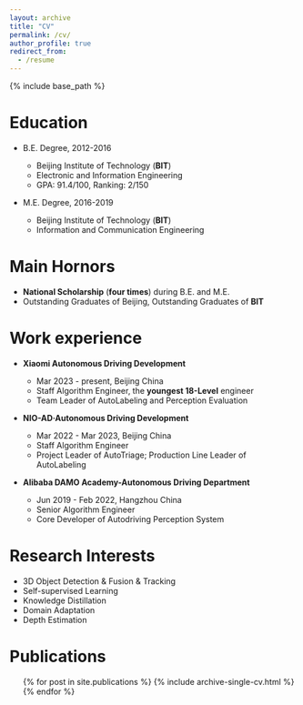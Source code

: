 ```yaml
---
layout: archive
title: "CV"
permalink: /cv/
author_profile: true
redirect_from:
  - /resume
---
```


{% include base_path %}

Education
======
* B.E. Degree, 2012-2016
  * Beijing Institute of Technology (**BIT**)
  * Electronic and Information Engineering
  * GPA: 91.4/100, Ranking: 2/150



* M.E. Degree, 2016-2019 
  * Beijing Institute of Technology (**BIT**)
  * Information and Communication Engineering
  

Main Hornors
======
* **National Scholarship** (**four times**) during B.E. and M.E.
* Outstanding Graduates of Beijing, Outstanding Graduates of **BIT**
  
Work experience
======
* **Xiaomi Autonomous Driving Development**
  * Mar 2023 - present, Beijing China
  * Staff Algorithm Engineer, the **youngest 18-Level** engineer
  * Team Leader of AutoLabeling and Perception Evaluation

* **NIO-AD·Autonomous Driving Development**
  * Mar 2022 - Mar 2023, Beijing China
  * Staff Algorithm Engineer
  * Project Leader of AutoTriage; Production Line Leader of AutoLabeling

* **Alibaba DAMO Academy-Autonomous Driving Department**
  * Jun 2019 - Feb 2022, Hangzhou China
  * Senior Algorithm Engineer
  * Core Developer of Autodriving Perception System
  
Research Interests
======
* 3D Object Detection & Fusion & Tracking
* Self-supervised Learning
* Knowledge Distillation
* Domain Adaptation
* Depth Estimation

Publications
======
  <ul>{% for post in site.publications %}
    {% include archive-single-cv.html %}
  {% endfor %}</ul>
  
<!--Talks
======
  <ul>{% for post in site.talks %}
    {% include archive-single-talk-cv.html %}
  {% endfor %}</ul>
  
Teaching
======
  <ul>{% for post in site.teaching %}
    {% include archive-single-cv.html %}
  {% endfor %}</ul>
  
Service and leadership
======
* Currently signed in to 43 different slack teams
 -->
